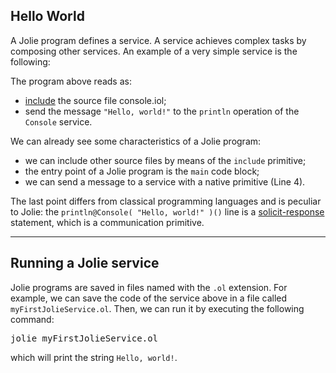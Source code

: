 ## Hello World

A Jolie program defines a service. A service achieves complex tasks by composing other services. An example of a very simple service is the following:

<div class="code" src="hello_world_1.ol"></div>

The program above reads as:


- [include](language_references/include) the source file console.iol;
- send the message `"Hello, world!"` to the `println` operation of the `Console` service.
    
We can already see some characteristics of a Jolie program:

- we can include other source files by means of the `include` primitive;
- the entry point of a Jolie program is the `main` code block;
- we can send a message to a service with a native primitive (Line 4).

The last point differs from classical programming languages and is peculiar to Jolie: the `println@Console( "Hello, world!" )()` line is a [solicit-response](basics/communication_ports) statement, which is a communication primitive.

---

## Running a Jolie service

Jolie programs are saved in files named with the `.ol` extension. For example, we can save the code of the service above in a file called `myFirstJolieService.ol`. Then, we can run it by executing the following command:

<kbd>jolie myFirstJolieService.ol</kbd>

which will print the string `Hello, world!`.
